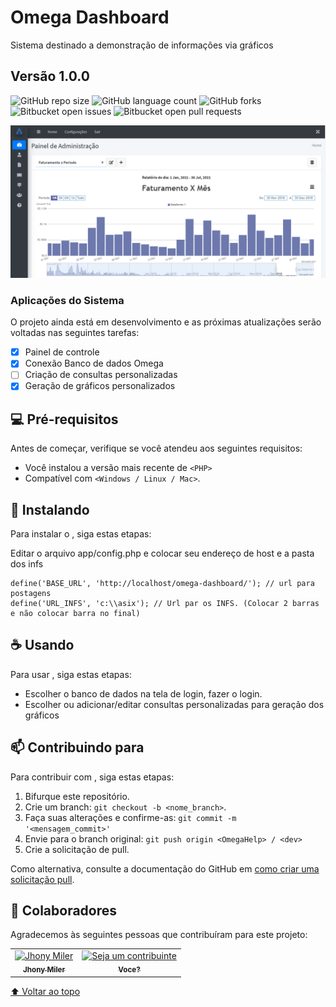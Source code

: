 # Omega Dashboard
Sistema destinado a demonstração de informações via gráficos
## Versão 1.0.0   
 

<!---Esses são exemplos. Veja https://shields.io para outras pessoas ou para personalizar este conjunto de escudos. Você pode querer incluir dependências, status do projeto e informações de licença aqui--->

![GitHub repo size](https://img.shields.io/github/repo-size/jhonymiler/README-template?style=for-the-badge)
![GitHub language count](https://img.shields.io/github/languages/count/jhonymiler/README-template?style=for-the-badge)
![GitHub forks](https://img.shields.io/github/forks/jhonymiler/README-template?style=for-the-badge)
![Bitbucket open issues](https://img.shields.io/bitbucket/issues/jhonymiler/README-template?style=for-the-badge)
![Bitbucket open pull requests](https://img.shields.io/bitbucket/pr-raw/jhonymiler/README-template?style=for-the-badge)

<img src="/views/painel/dist/img/tela.PNG" alt="Home">

### Aplicações do Sistema

O projeto ainda está em desenvolvimento e as próximas atualizações serão voltadas nas seguintes tarefas:

- [x] Painel de controle
- [x] Conexão Banco de dados Omega
- [ ] Criação de consultas personalizadas
- [x] Geração de gráficos personalizados

## 💻 Pré-requisitos

Antes de começar, verifique se você atendeu aos seguintes requisitos:
<!---Estes são apenas requisitos de exemplo. Adicionar, duplicar ou remover conforme necessário--->
* Você instalou a versão mais recente de `<PHP>`
* Compatível com  `<Windows / Linux / Mac>`. 

## 🚀 Instalando <OmegaHelp>

Para instalar o <Omega Dashboard>, siga estas etapas:

Editar o arquivo app/config.php e colocar seu endereço de host e a pasta dos infs
```
define('BASE_URL', 'http://localhost/omega-dashboard/'); // url para postagens
define('URL_INFS', 'c:\\asix'); // Url par os INFS. (Colocar 2 barras e não colocar barra no final)
```

## ☕ Usando <OmegaHelp>

Para usar <Omega Dashboard>, siga estas etapas:

 - Escolher o banco de dados na tela de login, fazer o login.
 - Escolher ou adicionar/editar consultas personalizadas para geração dos gráficos


## 📫 Contribuindo para <OmegaHelp>
<!---Se o seu README for longo ou se você tiver algum processo ou etapas específicas que deseja que os contribuidores sigam, considere a criação de um arquivo CONTRIBUTING.md separado--->
Para contribuir com <Omega Dashboard>, siga estas etapas:

1. Bifurque este repositório.
2. Crie um branch: `git checkout -b <nome_branch>`.
3. Faça suas alterações e confirme-as: `git commit -m '<mensagem_commit>'`
4. Envie para o branch original: `git push origin <OmegaHelp> / <dev>`
5. Crie a solicitação de pull.

Como alternativa, consulte a documentação do GitHub em [como criar uma solicitação pull](https://help.github.com/en/github/collaborating-with-issues-and-pull-requests/creating-a-pull-request).

## 🤝 Colaboradores

Agradecemos às seguintes pessoas que contribuíram para este projeto:

<table>
  <tr>
    <td align="center">
      <a href="#">
        <img src="https://avatars.githubusercontent.com/u/18699320?s=400&u=b11735ac3ad67b9b8d1748f0340a6245150a361b&v=4" width="100px;" alt="Jhony Miler"/><br>
        <sub>
          <b>Jhony Miler</b>
        </sub>
      </a>
    </td>
    <td align="center">
      <a href="#">
        <img src="https://miro.medium.com/max/360/0*1SkS3mSorArvY9kS.jpg" width="100px;" alt="Seja um contribuinte"/><br>
        <sub>
          <b>Voce?</b>
        </sub>
      </a>
    </td>
  </tr>
</table>


[⬆ Voltar ao topo](#nome-do-projeto)<br>
